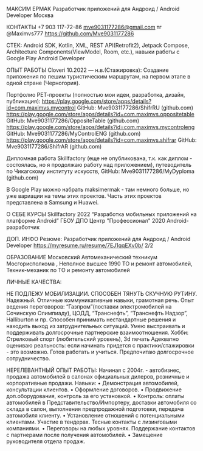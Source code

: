 МАКСИМ ЕРМАК 
Разработчик приложений для Андроид / Android
Developer
Москва

КОНТАКТЫ
+7 903 117-72-86  mve9031177286@gmail.com
тг @Maximvs777  https://github.com/Mve9031177286

СТЕК:
Android SDK, Kotlin, XML, REST
API(Retrofit2), Jetpack Compose, Architecture
Components(ViewModel, Room, etc.), навыки
работы с Google Play
Android Developer

ОПЫТ РАБОТЫ
Cloveri 10.2022 — н.в.(Стажировка): Создание приложения по пешим туристическим маршрутам, на первом этапе в одной стране (Черногория).

Портфолио
РЕТ-проекты (полностью мои идеи, разработка, дизайн, публикация):
https://play.google.com/store/apps/details?id=com.maximvs.mycontrol
GitHub: Mve9031177286/ShifrRU (github.com)
https://play.google.com/store/apps/details?id=com.maximvs.oppositetable
GitHub: Mve9031177286/OppositeTable (github.com)
https://play.google.com/store/apps/details?id=com.maximvs.mycontroleng
GitHub: Mve9031177286/MyControlENG (github.com)
https://play.google.com/store/apps/details?id=com.maximvs.shifrar
GitHub: Mve9031177286/ShifrAR (github.com)

Дипломная работа Skillfactory (еще не опубликована, т.к. как диплом - состоялась,
но я продолжаю работу над приложением), путеводитель по Чикагскому институту искусств, GitHub:
Mve9031177286/MyDyploma (github.com)

В Google Play можно набрать maksimermak - там немного больше, но уже вариации на темы этих
проектов.
Часть этих проектов представлена в Samsung и Huawei.  

О СЕБЕ
КУРСЫ
Skillfactory 2022
“Разработка мобильных приложений на платформе Android”
ГБОУ ДПО Центр "Профессионал" 2020
Android-разработчик

ДОП. ИНФО
Резюме: Разработчик приложений для Андроид / Android Developer
https://myresume.ru/resume/7EJ1qqEXv0b/ 2/2

ОБРАЗОВАНИЕ
Московский Автомеханический техникум Мосгорисполкома , Неполное высшее 1990
ТО и ремонт автомобилей, Техник-механик по ТО и ремонту автомобилей

ЛИЧНЫЕ КАЧЕСТВА:

НЕ ПОДЛЕЖУ МОБИЛИЗАЦИИ.
СПОСОБЕН ТЯНУТЬ СКУЧНУЮ РУТИНУ.
Надежный.
Отличные коммуникативные навыки, грамотная речь.
Опыт ведения переговоров: “Газпром”(поставки электромобилей на Сочинскую Олимпиаду), ЦОДД,
“Транснефть”, “Транснефть Надзор”, Halliburton и пр.
Способен принимать нестандартные решения и находить выход из затруднительных ситуаций.
Умею выстраивать и поддерживать долгосрочные партнерские взаимоотношения.
Хобби: Стрелковый спорт (любительский уровень), 3d печать
Адекватно оцениваю реальность: если начинать придется с практики/стажировки - это возможно. 
Готов работать и учиться. Предпочитаю долгосрочное сотрудничество.

НЕРЕЛЕВАНТНЫЙ ОПЫТ РАБОТЫ: 
Начиная с 2004г. - автобизнес, продажа автомобилей в салонах официальных дилеров, розничные и
корпоративные продажи.
Навыки:
• Демонстрация автомобилей, консультации клиентов.
• Оформление договоров.
• Продвижение доп.оборудования, контроль за его установкой.
• Контроль: оплаты автомобилей в Представительство/Импортеру, доставки автомобиля со склада в
салон, выполнения предпродажной подготовки, передача автомобиля клиенту. 
• Установление отношений с потенциальными клиентами. Участие в тендерах. Тесные контакты с
лизинговыми компаниями. 
• Переговоры на любых уровнях. Поддержание контактов с партнерами после получения
автомобилей.
• Замещение руководителя отдела продаж.
